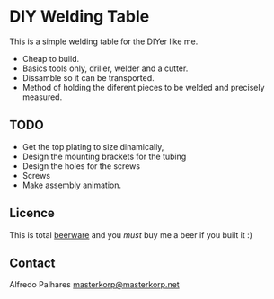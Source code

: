 DIY Welding Table
=================

This is a simple welding table for the DIYer like me.

- Cheap to build.
- Basics tools only, driller, welder and a cutter.
- Dissamble so it can be transported.
- Method of holding the diferent pieces to be welded and precisely measured.

TODO
----

- Get the top plating to size dinamically,
- Design the mounting brackets for the tubing
- Design the holes for the screws
- Screws
- Make assembly animation.

Licence
-------

This is total [beerware](https://en.wikipedia.org/wiki/Beerware) and you *must* buy me a beer if you built it :)

Contact
-------

Alfredo Palhares <masterkorp@masterkorp.net>
